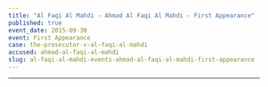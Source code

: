 ```yaml
---
title: "Al Faqi Al Mahdi - Ahmad Al Faqi Al Mahdi - First Appearance"
published: true
event_date: 2015-09-30
event: First Appearance
case: the-prosecutor-v-al-faqi-al-mahdi
accused: ahmad-al-faqi-al-mahdi
slug: al-faqi-al-mahdi-events-ahmad-al-faqi-al-mahdi-first-appearance
---
```

---
